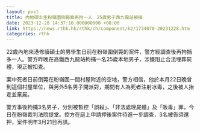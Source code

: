 ```yaml
---
layout: post
title: 內地碩士生粉嶺圍倒斃案再拘一人　25歲男子西九龍站被捕
date: 2023-12-28 14:37:10.000000000 +08:00
link: https://news.rthk.hk/rthk/ch/component/k2/1734070-20231228.htm
categories: rthk
---
```


22歲內地來港修讀碩士的男學生日前在粉嶺圍倒斃的案件，警方經調查後再拘捕多一人。警方昨晚在高鐵西九龍站拘捕一名25歲本地男子，涉嫌阻止合法埋葬屍體，現正被扣查。

案中死者日前倒斃在粉嶺圍一間村屋附近的空地，警方相信，他於本月22日晚曾到這個村屋單位，與另外5名男子開派對，期間有人為死者注射冰毒，之後被人抬走並棄屍。

警方事後拘捕3名男子，分別被暫控「誤殺」、「非法處理屍體」及「販毒」罪，今日在粉嶺裁判法院提堂。控方在庭上申請押後案件待進一步調查，3名被告須還押，案件明年3月21日再訊。
